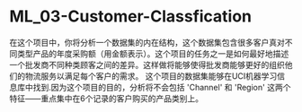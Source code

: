 # ML_03-Customer-Classfication
在这个项目中，你将分析一个数据集的内在结构，这个数据集包含很多客户真对不同类型产品的年度采购额（用金额表示）。这个项目的任务之一是如何最好地描述一个批发商不同种类顾客之间的差异。这样做将能够使得批发商能够更好的组织他们的物流服务以满足每个客户的需求。 这个项目的数据集能够在UCI机器学习信息库中找到.因为这个项目的目的，分析将不会包括 'Channel' 和 'Region' 这两个特征——重点集中在6个记录的客户购买的产品类别上。

